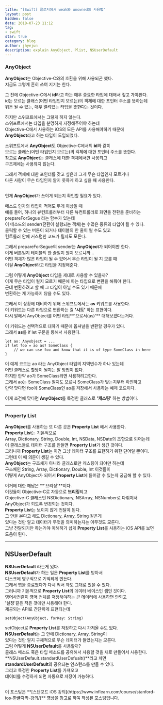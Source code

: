 ```yaml
---
title: "[Swift] 클로저에서 weak와 unowned의 사용법"
layout: post
hidden: false
date: 2018-07-23 11:12
tag:
- swift
star: true
category: blog
author: jhyejun
description: explain AnyObject, Plist, NSUserDefault
---
```


### AnyObject
**AnyObject**는 Objective-C와의 호환을 위해 사용되곤 했다.<br>
지금도 그렇게 흔히 쓰여 지기는 한다.<br>

그 전에 Objective-C에서 **id**라고 하는 매우 중요한 타입에 대해서 짚고 가야한다.<br>
id는 모르는 클래스(어떤 타입인지 모르는)의 객체에 대한 포인터 주소를 뜻하는데<br>
뭐든 될 수 있는, 매우 열려있는 타입을 뜻한다는 것이다.<br>

하지만 스위프트에서는 그렇게 하지 않는다.<br>
스위프트에서는 타입을 분명하게 지정해주어야 하는데<br>
Objective-C에서 사용하는 iOS의 모든 API를 사용해야하기 때문에<br>
**AnyObject**라고 하는 타입이 도입되었다.<br>

스위프트에서 **AnyObject**도 Objective-C에서의 **id**와 같이<br>
모르는 클래스(어떤 타입인지 모르는)의 객체에 대한 포인터 주소를 뜻한다.<br>
참고로 **AnyObject**는 클래스에 대한 객체에서만 사용되고<br>
구조체에는 사용되지 않는다.<br>

그래서 객체에 대한 포인터를 갖고 싶은데 그게 무슨 타입인지 모르거나<br>
다른 사람이 무슨 타입인지 알지 못하게 하고 싶을 때 사용한다.<br>
<br>

언제 **AnyObject**가 쓰이게 되는지 확인할 필요가 있다.<br>

메소드 인자의 타입이 적어도 두개 이상일 때<br>
예를 들어, 하나의 뷰컨트롤러부터 다른 뷰컨트롤러로 화면을 전환을 준비하는<br>
prepareForSegue 라는 함수가 있는데<br>
이 메소드의 sender(전환이 실행되는 객체)는 수많은 종류의 타입이 될 수 있다.<br>
클릭할 수 있는 버튼이 되거나 테이블의 한 줄이 될 수도 있고<br>
컨트롤러 안에 커스텀한 코드가 될지도 모른다.<br>

그래서 prepareForSegue의 sender는 **AnyObject**가 되어야만 한다.<br>
이게 버튼일지 테이블의 한 줄일지 뭔지 모르니까...<br>
어떤 객체가 많은 타입이 될 수 있어서 무슨 타입이 될 지 모를 때<br>
이걸 **AnyObject**라고 타입을 지정해준다.<br>

그럼 어떻게 **AnyObject** 타입을 제대로 사용할 수 있을까?<br>
이게 무슨 타입이 될지 모르기 때문에 아는 타입으로 변환을 해줘야 한다.<br>
근데 변환하려고 할 때 그 타입이 아닐 수도 있기 때문에<br>
변환하는 게 가능하지 않을 수도 있다.<br>

그래서 이 상황에 대비하기 위해 스위프트에서는 **as** 키워드를 사용한다.<br>
이 키워드는 다른 타입으로 변환하는 걸 **'시도'** 하는 표현이다.<br>
다시 말해서 AnyObject를 어떤 타입**'으로서(as)'** 대해보겠다는거다.<br>

이 키워드는 선택적으로 대하기 때문에 옵셔널을 반환할 경우가 있다.<br>
그래서 **as**를 if let 구문을 통해서 사용한다.<br>

```
let ao: Anyobject = ...
if let foo = ao as? SomeClass {
    // we can use foo and know that it is of type SomeClass in here
}
```

이 예제 코드는
ao 라는 AnyObject 타입의 지역변수가 하나 있는데<br>
어떤 클래스로 할당이 될지는 알 방법이 없다.<br>
하지만 만약 ao가 SomeClass라면 사용하려고한다.<br>
그래서 ao는 SomeClass 일지도 모르니 SomeClass가 맞는지부터 확인하고<br>
만약 맞다면 foo에 SomeClass인 ao를 저장해서 사용하는 예제 코드이다.<br>

이게 조건에 맞다면 **AnyObject**를 특정한 클래스로 **'캐스팅'** 하는 방법이다.<br>

---

### Property List
**AnyObject**를 사용하는 또 다른 곳은 **Property List** 에서 사용한다.<br>
**Property List**는 기본적으로<br>
Array, Dictionary, String, Double, Int, NSData, NSDate의 조합으로 되어는데<br>
이 클래스들로 데이터 구조를 만들면 **Property List**가 생긴 것이다.<br>
그러니까 **Property List**는 이건 그냥 데이터 구조를 표현하기 위한 단어일 뿐이다.<br>
그런데 이 때 의문이 생길 수 있다.<br>
**AnyObject**는 구조체가 아니라 클래스로만 캐스팅이 되야만 하는데<br>
구조체인 String, Array, Dictionary, Double, Int 이것들이<br>
어떻게 AnyObject가 되어서 **Property List**에 들어갈 수 있는지 궁금해 할 수 있다.<br>

이거에 대한 해답은 **'브리징'**이다.<br>
이것들이 Objective-C로 자동으로 **브리징**되고<br>
Objective-C 클래스인 NSDictionary, NSArray, NSNumber로 다뤄져서<br>
AnyObject가 되도록 변경되는 것이다.<br>
**Property List**는 보이지 않게 전달이 된다.<br>
그 안을 본다고 해도 Dictionary, Array, String 같은게<br>
있다는 것만 알고 데이터가 무엇을 의미하는지는 아무것도 모른다.<br>
그냥 전달되기만 하는거야 이해하기 쉽게 **Property List**를 사용하는 iOS API를 보면 도움이 된다.<br>

---

## NSUserDefault
**NSUserDefault** 라는게 있다.<br>
**NSUserDefault**가 하는 일은 **Property List**를 받아서<br>
디스크에 영구적으로 기억되게 만든다.<br>
그래서 앱을 종료했다가 다시 켜서 봐도 그대로 있을 수 있다.<br>
그러니까 기본적으로 **Property List**의 데이터 베이스인 셈인 것이다.<br>
영어사전같이 영어 전체를 저정해야하는 큰 데이터에 사용하면 안되고<br>
'설정'같은 작은 것에만 사용해야 한다.<br>
제공되는 API로 간단하게 표현되는데<br>

```
setObject(AnyObject, forKey: String)
```

setObject로 **Property List**를 저장하고 다시 가져올 수도 있다.<br>
**NSUserDefault**는 그 안에 Dictionary, Array, String이<br>
있다는 것만 알지 구체적으로 무슨 데이터가 들었는지는 모른다.<br>
그럼 어떻게 **NSUserDefault**를 사용할까?<br>
클래스 메소드 혹은 타입 메소드를 공유해서 사용할 것을 새로 만들어서 사용한다.<br>
**NSUserDefault.standardUserDefualt()**라고 치면<br>
**standardUserDefault**의 공유되는 인스턴스를 만들 수 있다.<br>
그리고 특정한 **Property List**를 가져오고<br>
데이터를 수정하게 되면 자동으로 저장이 가능하다.

<br>
이 포스팅은 **[스탠포드 iOS 강의](https://www.inflearn.com/course/stanford-ios-한글자막-강의/)** 영상을
참고로 하여 작성된 포스팅입니다.